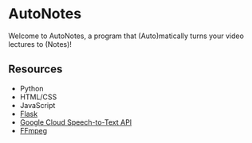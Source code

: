 # AutoNotes

Welcome to AutoNotes, a program that (Auto)matically turns your video lectures to (Notes)!

## Resources

* Python
* HTML/CSS
* JavaScript
* [Flask](https://www.fullstackpython.com/flask.html)
* [Google Cloud Speech-to-Text API](https://cloud.google.com/speech-to-text/)
* [FFmpeg](https://www.ffmpeg.org/)


